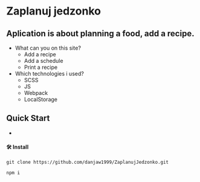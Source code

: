 # Zaplanuj jedzonko

## Aplication is about planning a food, add a recipe.


- What can you on this site?
  - Add a recipe
  - Add a schedule
  - Print a recipe
- Which technologies i used?
  - SCSS
  - JS
  - Webpack
  - LocalStorage

## Quick Start
* [demo]:
https://zaplanujedzonko.5v.pl
#### 🛠 Install

```
git clone https://github.com/danjaw1999/ZaplanujJedzonko.git
```

```
npm i
```


